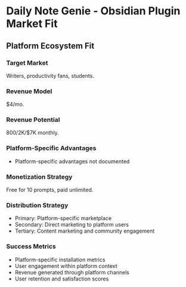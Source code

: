 # Daily Note Genie - Obsidian Plugin Market Fit

## Platform Ecosystem Fit

### Target Market
Writers, productivity fans, students.

### Revenue Model
$4/mo.

### Revenue Potential
$800/$2K/$7K monthly.

### Platform-Specific Advantages
- Platform-specific advantages not documented

### Monetization Strategy
Free for 10 prompts, paid unlimited.

### Distribution Strategy
- Primary: Platform-specific marketplace
- Secondary: Direct marketing to platform users
- Tertiary: Content marketing and community engagement

### Success Metrics
- Platform-specific installation metrics
- User engagement within platform context
- Revenue generated through platform channels
- User retention and satisfaction scores
